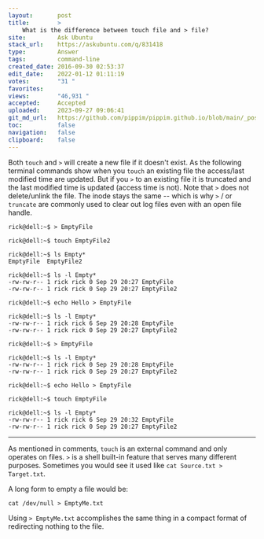 ```yaml
---
layout:       post
title:        >
    What is the difference between touch file and > file?
site:         Ask Ubuntu
stack_url:    https://askubuntu.com/q/831418
type:         Answer
tags:         command-line
created_date: 2016-09-30 02:53:37
edit_date:    2022-01-12 01:11:19
votes:        "31 "
favorites:    
views:        "46,931 "
accepted:     Accepted
uploaded:     2023-09-27 09:06:41
git_md_url:   https://github.com/pippim/pippim.github.io/blob/main/_posts/2016/2016-09-30-What-is-the-difference-between-touch-file-and-_-file_.md
toc:          false
navigation:   false
clipboard:    false
---
```


Both `touch` and `>` will create a new file if it doesn't exist. As the following terminal commands show when you `touch` an existing file the access/last modified time are updated. But if you `>` to an existing file it is truncated and the last modified time is updated (access time is not).  Note that `>` does not delete/unlink the file.  The inode stays the same -- which is why `>` / or `truncate` are commonly used to clear out log files even with an open file handle.

``` 
rick@dell:~$ > EmptyFile

rick@dell:~$ touch EmptyFile2

rick@dell:~$ ls Empty*
EmptyFile  EmptyFile2

rick@dell:~$ ls -l Empty*
-rw-rw-r-- 1 rick rick 0 Sep 29 20:27 EmptyFile
-rw-rw-r-- 1 rick rick 0 Sep 29 20:27 EmptyFile2

rick@dell:~$ echo Hello > EmptyFile

rick@dell:~$ ls -l Empty*
-rw-rw-r-- 1 rick rick 6 Sep 29 20:28 EmptyFile
-rw-rw-r-- 1 rick rick 0 Sep 29 20:27 EmptyFile2

rick@dell:~$ > EmptyFile

rick@dell:~$ ls -l Empty*
-rw-rw-r-- 1 rick rick 0 Sep 29 20:28 EmptyFile
-rw-rw-r-- 1 rick rick 0 Sep 29 20:27 EmptyFile2

rick@dell:~$ echo Hello > EmptyFile

rick@dell:~$ touch EmptyFile

rick@dell:~$ ls -l Empty*
-rw-rw-r-- 1 rick rick 6 Sep 29 20:32 EmptyFile
-rw-rw-r-- 1 rick rick 0 Sep 29 20:27 EmptyFile2
```


----------

As mentioned in comments, `touch` is an external command and only operates on files. `>` is a shell built-in feature that serves many different purposes. Sometimes you would see it used like `cat Source.txt > Target.txt`. 

A long form to empty a file would be:

``` 
cat /dev/null > EmptyMe.txt
```

Using `> EmptyMe.txt` accomplishes the same thing in a compact format of redirecting nothing to the file.
